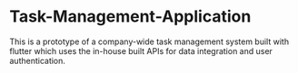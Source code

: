 # Task-Management-Application
This is a prototype of a company-wide task management system built with flutter which uses the in-house built APIs for data integration and user authentication.

